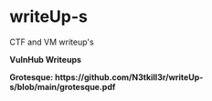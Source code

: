 # writeUp-s
CTF and VM writeup's

<b>VulnHub Writeups
<p>Grotesque: https://github.com/N3tkill3r/writeUp-s/blob/main/grotesque.pdf
